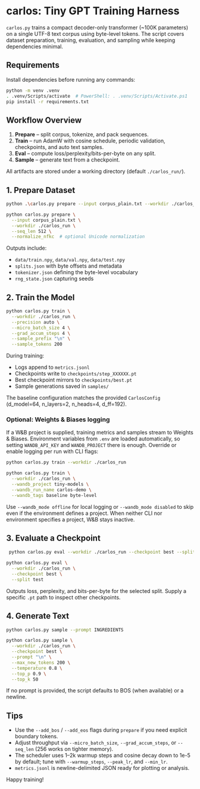 # carlos: Tiny GPT Training Harness

`carlos.py` trains a compact decoder-only transformer (~100K parameters) on a single UTF-8 text corpus using byte-level tokens. The script covers dataset preparation, training, evaluation, and sampling while keeping dependencies minimal.

## Requirements

Install dependencies before running any commands:

```bash
python -m venv .venv
. .venv/Scripts/activate  # PowerShell: . .venv/Scripts/Activate.ps1
pip install -r requirements.txt
```

## Workflow Overview

1. **Prepare** – split corpus, tokenize, and pack sequences.
2. **Train** – run AdamW with cosine schedule, periodic validation, checkpoints, and auto text samples.
3. **Eval** – compute loss/perplexity/bits-per-byte on any split.
4. **Sample** – generate text from a checkpoint.

All artifacts are stored under a working directory (default `./carlos_run/`).

## 1. Prepare Dataset

```bash
python .\carlos.py prepare --input corpus_plain.txt --workdir ./carlos_run

python carlos.py prepare \
  --input corpus_plain.txt \
  --workdir ./carlos_run \
  --seq_len 512 \
  --normalize_nfkc  # optional Unicode normalization
```

Outputs include:
- `data/train.npy`, `data/val.npy`, `data/test.npy`
- `splits.json` with byte offsets and metadata
- `tokenizer.json` defining the byte-level vocabulary
- `rng_state.json` capturing seeds

## 2. Train the Model

```bash
python carlos.py train \
  --workdir ./carlos_run \
  --precision auto \
  --micro_batch_size 4 \
  --grad_accum_steps 4 \
  --sample_prefix "\n" \
  --sample_tokens 200
```

During training:
- Logs append to `metrics.jsonl`
- Checkpoints write to `checkpoints/step_XXXXXX.pt`
- Best checkpoint mirrors to `checkpoints/best.pt`
- Sample generations saved in `samples/`

The baseline configuration matches the provided `CarlosConfig` (d_model=64, n_layers=2, n_heads=4, d_ff=192).

### Optional: Weights & Biases logging

If a W&B project is supplied, training metrics and samples stream to Weights & Biases. Environment variables from `.env` are loaded automatically, so setting `WANDB_API_KEY` and `WANDB_PROJECT` there is enough. Override or enable logging per run with CLI flags:

```bash
python carlos.py train --workdir ./carlos_run

python carlos.py train \
  --workdir ./carlos_run \
  --wandb_project tiny-models \
  --wandb_run_name carlos-demo \
  --wandb_tags baseline byte-level
```

Use `--wandb_mode offline` for local logging or `--wandb_mode disabled` to skip even if the environment defines a project. When neither CLI nor environment specifies a project, W&B stays inactive.

## 3. Evaluate a Checkpoint

```bash
 python carlos.py eval --workdir ./carlos_run --checkpoint best --split test
 
python carlos.py eval \
  --workdir ./carlos_run \
  --checkpoint best \
  --split test
```

Outputs loss, perplexity, and bits-per-byte for the selected split. Supply a specific `.pt` path to inspect other checkpoints.

## 4. Generate Text

```bash
python carlos.py sample --prompt INGREDIENTS

python carlos.py sample \
  --workdir ./carlos_run \
  --checkpoint best \
  --prompt "\n" \
  --max_new_tokens 200 \
  --temperature 0.8 \
  --top_p 0.9 \
  --top_k 50
```

If no prompt is provided, the script defaults to BOS (when available) or a newline.

## Tips

- Use the `--add_bos` / `--add_eos` flags during `prepare` if you need explicit boundary tokens.
- Adjust throughput via `--micro_batch_size`, `--grad_accum_steps`, or `--seq_len` (256 works on tighter memory).
- The scheduler uses 1–2k warmup steps and cosine decay down to 1e-5 by default; tune with `--warmup_steps`, `--peak_lr`, and `--min_lr`.
- `metrics.jsonl` is newline-delimited JSON ready for plotting or analysis.

Happy training!




